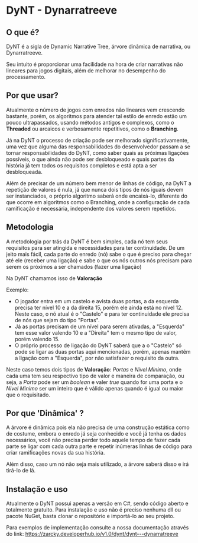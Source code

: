 # DyNT - Dynarratreeve

## O que é?
DyNT é a sigla de Dynamic Narrative Tree, árvore dinâmica de narrativa, ou Dynarratreeve.

Seu intuito é proporcionar uma facilidade na hora de criar narrativas não lineares para jogos digitais, além de melhorar no desempenho do processamento.

## Por que usar?
Atualmente o número de jogos com enredos não lineares vem crescendo bastante, porém, os algoritmos para atender tal estilo de enredo estão um pouco ultrapassados, usando métodos antigos e complexos, como o **Threaded** ou arcaicos e verbosamente repetitivos, como o **Branching**.

Já na DyNT o processo de criação pode ser melhorado significativamente, uma vez que alguma das responsabilidades do desenvolvedor passam a se tornar responsabilidades do DyNT, como saber quais as próximas ligações possíveis, o que ainda não pode ser desbloqueado e quais partes da história já tem todos os requisitos completos e está apta a ser desbloqueada.

Além de precisar de um número bem menor de linhas de código, na DyNT a repetição de valores é nula, já que nunca dois tipos de nós iguais devem ser instanciados, o próprio algoritmo saberá onde encaixá-lo, diferente do que ocorre em algoritmos como o Branching, onde a configuração de cada ramificação é necessária, independente dos valores serem repetidos.

## Metodologia
A metodologia por trás da DyNT é bem simples, cada nó tem seus requisitos para ser atingida e necessidades para ter continuidade. De um jeito mais fácil, cada parte do enredo (nó) sabe o que é preciso para chegar até ele (receber uma ligação) e sabe o que os nós outros nós precisam para serem os próximos a ser chamados (fazer uma ligação)

Na DyNT chamamos isso de **Valoração**

Exemplo:

- O jogador entra em um castelo e avista duas portas, a da esquerda precisa ter nível 10 e a da direita 15, porém ele ainda está no nível 12. Neste caso, o nó atual é o "Castelo" e para ter continuidade ele precisa de nós que sejam do tipo "Portas".
- Já as portas precisam de um nível para serem ativadas, a "Esquerda" tem esse valor valendo 10 e a "Direita" tem o mesmo tipo de valor, porém valendo 15.
- O próprio processo de ligação do DyNT saberá que a o "Castelo" só pode se ligar as duas portas aqui mencionadas, porém, apenas mantêm a ligação com a "Esquerda", por não satisfazer o requisito da outra.   

Neste caso temos dois tipos de **Valoração**: *Portas* e *Nível Minimo*, onde cada uma tem seu respectivo tipo de valor e maneira de comparação, ou seja, a *Porta* pode ser um *boolean* e valer *true* quando for uma porta e o *Nivel Minimo* ser um inteiro que é válido apenas quando é igual ou maior que o requisitado.

## Por que 'Dinâmica' ?
A árvore é dinâmica pois ela não precisa de uma construção estática como de costume, embora o enredo já seja conhecido e você já tenha os dados necessários, você não precisa perder todo aquele tempo de fazer cada parte se ligar com cada outra parte e repetir inúmeras linhas de código para criar ramificações novas da sua história.

Além disso, caso um nó não seja mais utilizado, a árvore saberá disso e irá tirá-lo de lá.

## Instalação e uso
Atualmente o DyNT possui apenas a versão em C#, sendo código aberto e totalmente gratuito. Para instalação e uso não é preciso nenhuma dll ou pacote NuGet, basta clonar o repositório e importá-lo ao seu projeto.

Para exemplos de implementação consulte a nossa documentação através do link:
https://zarcky.developerhub.io/v1.0/dynt/dynt---dynarratreeve
